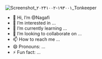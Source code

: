 ![Screenshot_۲۰۲۴۱۰۰۲-۱۹۳۰۰۱_Tonkeeper](https://github.com/user-attachments/assets/eebd19e7-9df2-4180-a62d-45cc202a2c85)
- 👋 Hi, I’m @Nagafi
- 👀 I’m interested in ...
- 🌱 I’m currently learning ...
- 💞️ I’m looking to collaborate on ...
- 📫 How to reach me ...
- 😄 Pronouns: ...
- ⚡ Fun fact: ...

<!---
Nagafi/Nagafi is a ✨ special ✨ repository because its `README.md` (this file) appears on your GitHub profile.
You can click the Preview link to take a look at your changes.
--->
